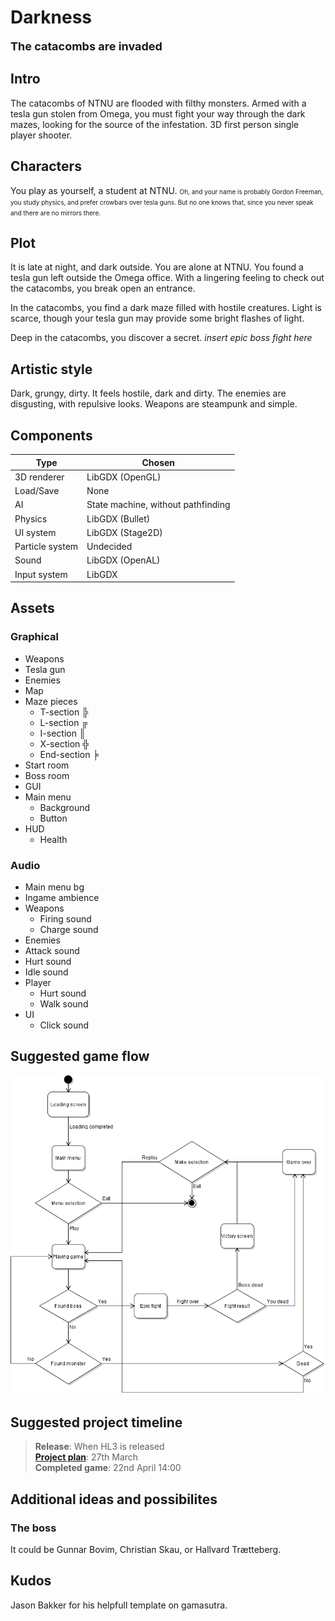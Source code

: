 # Darkness
<font size=4><b>The catacombs are invaded</b></font>


## Intro
The catacombs of NTNU are flooded with filthy monsters. Armed with a tesla gun stolen from Omega, you must fight your way through the dark mazes, looking for the source of the infestation. 3D first person single player shooter.


## Characters
You play as yourself, a student at NTNU. <font size=1>Oh, and your name is probably Gordon Freeman, you study physics, and prefer crowbars over tesla guns. But no one knows that, since you never speak and there are no mirrors there.</font>


## Plot
It is late at night, and dark outside. You are alone at NTNU. You found a tesla gun left outside the Omega office. With a lingering feeling to check out the catacombs, you break open an entrance.

In the catacombs, you find a dark maze filled with hostile creatures. Light is scarce, though your tesla gun may provide some bright flashes of light.

Deep in the catacombs, you discover a secret. *insert epic boss fight here*


## Artistic style
Dark, grungy, dirty. It feels hostile, dark and dirty.
The enemies are disgusting, with repulsive looks.
Weapons are steampunk and simple.


## Components
| Type            | Chosen           |
|-----------------|------------------|
| 3D renderer     | LibGDX (OpenGL)  |
| Load/Save       | None             |
| AI              | State machine, without pathfinding  |
| Physics         | LibGDX (Bullet)  |
| UI system       | LibGDX (Stage2D) |
| Particle system | Undecided        |
| Sound           | LibGDX (OpenAL)  |
| Input system    | LibGDX           |


## Assets
### Graphical
* Weapons
 * Tesla gun
* Enemies
* Map
 * Maze pieces
   * T-section ╠
   * L-section ╔
   * I-section ║
   * X-section ╬
   * End-section ╞
 * Start room
 * Boss room
* GUI
 * Main menu
   * Background
   * Button
 * HUD
   * Health

### Audio
* Main menu bg
* Ingame ambience
* Weapons
  * Firing sound
  * Charge sound
* Enemies
 * Attack sound
 * Hurt sound
 * Idle sound
* Player
  * Hurt sound
  * Walk sound
* UI
  * Click sound

## Suggested game flow
<img src="image/game flow activity.png"/>

## Suggested project timeline
> <b>Release</b>: When HL3 is released  
> <b><a href="ProjectPlan.md">Project plan</a></b>: 27th March  
> <b>Completed game</b>: 22nd April 14:00


## Additional ideas and possibilites
### The boss
It could be Gunnar Bovim, Christian Skau, or Hallvard Trætteberg.


## Kudos
Jason Bakker for his helpfull template on gamasutra.
